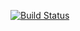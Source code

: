 [![Build Status](https://travis-ci.org/amitshankarsinha/Github-Travis-DemoProject.svg?branch=master)](https://travis-ci.org/amitshankarsinha/Github-Travis-DemoProject)
